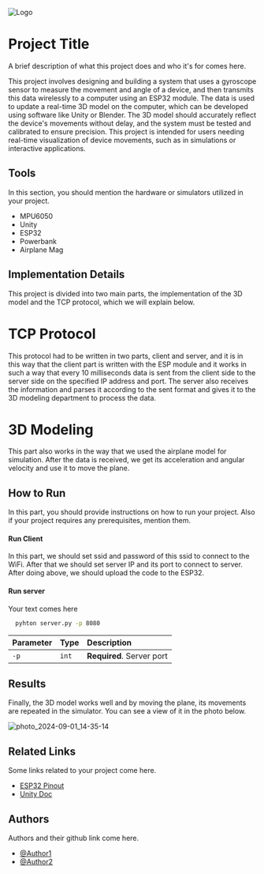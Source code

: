 ![Logo](https://via.placeholder.com/600x150?text=Your+Logo+Here+600x150)


# Project Title

A brief description of what this project does and who it's for comes here.


This project involves designing and building a system that uses a gyroscope sensor to measure the movement and angle of a device, and then transmits this data wirelessly to a computer using an ESP32 module. The data is used to update a real-time 3D model on the computer, which can be developed using software like Unity or Blender. The 3D model should accurately reflect the device's movements without delay, and the system must be tested and calibrated to ensure precision. This project is intended for users needing real-time visualization of device movements, such as in simulations or interactive applications.


## Tools
In this section, you should mention the hardware or simulators utilized in your project.
- MPU6050
- Unity
- ESP32
- Powerbank
- Airplane Mag


## Implementation Details

This project is divided into two main parts, the implementation of the 3D model and the TCP protocol, which we will explain below.

# TCP Protocol

This protocol had to be written in two parts, client and server, and it is in this way that the client part is written with the ESP module and it works in such a way that every 10 milliseconds data is sent from the client side to the server side on the specified IP address and port. The server also receives the information and parses it according to the sent format and gives it to the 3D modeling department to process the data.

# 3D Modeling

This part also works in the way that we used the airplane model for simulation. After the data is received, we get its acceleration and angular velocity and use it to move the plane.

## How to Run

In this part, you should provide instructions on how to run your project. Also if your project requires any prerequisites, mention them. 


#### Run Client
In this part, we should set ssid and password of this ssid to connect to the WiFi. After that we should set server IP and its port to connect to server. After doing above, we should upload the code to the ESP32. 

#### Run server
Your text comes here
```bash
  pyhton server.py -p 8080
```

| Parameter | Type     | Description                |
| :-------- | :------- | :------------------------- |
| `-p` | `int` | **Required**. Server port |



## Results
Finally, the 3D model works well and by moving the plane, its movements are repeated in the simulator. You can see a view of it in the photo below.

![photo_2024-09-01_14-35-14](https://github.com/user-attachments/assets/94b1ee92-e2ef-437d-bd15-ad5ef1979108)

## Related Links
Some links related to your project come here.
 - [ESP32 Pinout](https://randomnerdtutorials.com/esp32-pinout-reference-gpios/)
 - [Unity Doc](https://docs.unity.com/)


## Authors
Authors and their github link come here.
- [@Author1](https://github.com/MohammadMow)
- [@Author2](https://github.com/Sharif-University-ESRLab)

